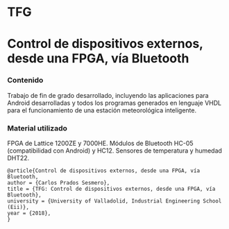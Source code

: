 # TFG
Control de dispositivos externos, desde una FPGA, vía Bluetooth
===========

### Contenido

Trabajo de fin de grado desarrollado, incluyendo las aplicaciones para Android desarrolladas y todos los programas generados en lenguaje VHDL para el funcionamiento de una estación meteorológica inteligente.

### Material utilizado

FPGA de Lattice 1200ZE y 7000HE. Módulos de Bluetooth HC-05 (compatibilidad con Android) y HC12. Sensores de temperatura y humedad DHT22.

```
@article{Control de dispositivos externos, desde una FPGA, vía Bluetooth,
author = {Carlos Prados Sesmero},
title = {TFG: Control de dispositivos externos, desde una FPGA, vía Bluetooth},
university = {University of Valladolid, Industrial Engineering School (Eii)},
year = {2018},
}
```
